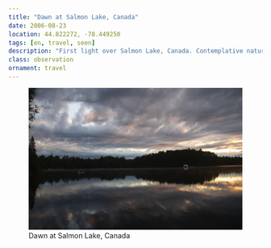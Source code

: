 ```yaml
---
title: "Dawn at Salmon Lake, Canada"
date: 2006-08-23
location: 44.822272, -78.449250
tags: [en, travel, seen]
description: "First light over Salmon Lake, Canada. Contemplative nature photography capturing the serene beauty of Canadian wilderness at dawn's golden hour." 
class: observation
ornament: travel
---
```


<figure>
  <img src="/assets/img/2006-08-23-dawn-at-salmon-lake-canada.jpeg" alt="Dawn at Salmon Lake, Canada">
  <figcaption>Dawn at Salmon Lake, Canada</figcaption>
</figure>
